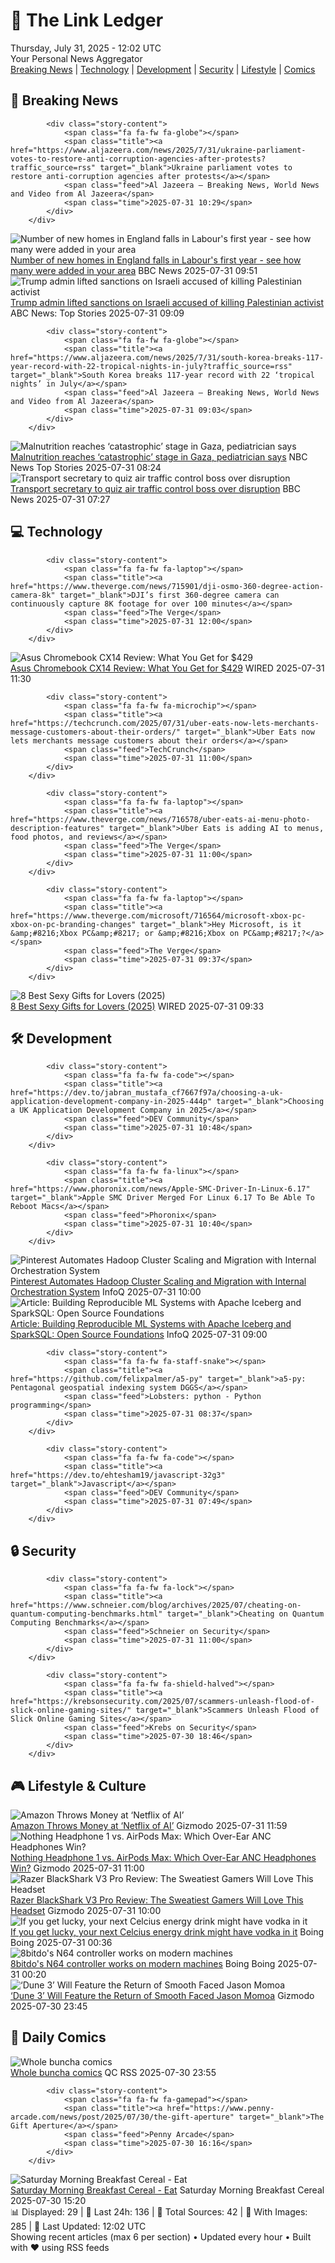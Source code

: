 <!-- Processing 54 RSS feeds at 2025-07-31 12:02:07 UTC -->
<!-- Processing: XKCD -->
<!-- Processing: Poorly Drawn Lines -->
<!-- Processing: Dilbert -->
<!-- Processing: Cyanide & Happiness -->
<!-- Processing: Questionable Content -->
<!-- Processing: Dinosaur Comics -->
<!-- Processing: CNN Top Stories -->
<!-- Processing: BBC World News -->
<!-- Processing: BBC Breaking News -->
<!-- Processing: CBC News -->
<!-- Error processing https://rss.cbc.ca/lineup/topstories.xml: The read operation timed out -->
<!-- Processing: Reuters Top News -->
<!-- Processing: Reuters World News -->
<!-- Processing: Associated Press Breaking -->
<!-- Processing: NBC News Breaking -->
<!-- Processing: Guardian World News -->
<!-- Processing: TechCrunch -->
<!-- Processing: The Verge -->
<!-- Processing: WIRED -->
<!-- Processing: Lobsters Python -->
<!-- Processing: Phoronix Linux News -->
<!-- Processing: It's FOSS -->
<!-- Error processing https://itsfoss.com/rss/: The read operation timed out -->
<!-- Processing: OMG! Ubuntu -->
<!-- Processing: DistroWatch -->
<!-- Processing: Linux.com -->
<!-- Processing: Red Hat Blog -->
<!-- Processing: Ubuntu Blog -->
<!-- Processing: Lifehacker -->
<!-- Processing: Gizmodo -->
<!-- Processing: Kotaku -->
<!-- Processing: Krebs on Security -->
<!-- Processing: Schneier on Security -->
<!-- Generated 6 new posts out of 31 feeds processed -->
<div class="newspaper-header">
    <h1 class="newspaper-title">📰 The Link Ledger</h1>
    <div class="newspaper-date">Thursday, July 31, 2025 - 12:02 UTC</div>
    <div class="newspaper-subtitle">Your Personal News Aggregator</div>
</div>

<div class="newspaper-nav">
    <a href="#breaking">Breaking News</a> |
    <a href="#tech">Technology</a> |
    <a href="#dev">Development</a> |
    <a href="#security">Security</a> |
    <a href="#lifestyle">Lifestyle</a> |
    <a href="#webcomics">Comics</a>
</div>

<div class="news-section breaking-news" id="breaking">
<h2 class="section-header">🚨 Breaking News</h2>
<div class="stories-container">
<div class="story">
            
            <div class="story-content">
                <span class="fa fa-fw fa-globe"></span>
                <span class="title"><a href="https://www.aljazeera.com/news/2025/7/31/ukraine-parliament-votes-to-restore-anti-corruption-agencies-after-protests?traffic_source=rss" target="_blank">Ukraine parliament votes to restore anti-corruption agencies after protests</a></span>
                <span class="feed">Al Jazeera – Breaking News, World News and Video from Al Jazeera</span>
                <span class="time">2025-07-31 10:29</span>
            </div>
        </div>
<div class="story">
            <img src="https://ichef.bbci.co.uk/ace/standard/240/cpsprodpb/02ad/live/344c1da0-6de4-11f0-89ea-4d6f9851f623.png" alt="Number of new homes in England falls in Labour&#x27;s first year - see how many were added in your area" class="story-image" loading="lazy" onerror="this.style.display='none'">
            <div class="story-content">
                <span class="fa fa-fw fa-flag"></span>
                <span class="title"><a href="https://www.bbc.com/news/articles/cr5rmz0vreno?at_medium=RSS&at_campaign=rss" target="_blank">Number of new homes in England falls in Labour&#x27;s first year - see how many were added in your area</a></span>
                <span class="feed">BBC News</span>
                <span class="time">2025-07-31 09:51</span>
            </div>
        </div>
<div class="story">
            <img src="https://s.abcnews.com/images/US/gaza-1-ap-gmh-250728_1753708839977_hpMain_4x3t_384.jpg" alt="Trump admin lifted sanctions on Israeli accused of killing Palestinian activist" class="story-image" loading="lazy" onerror="this.style.display='none'">
            <div class="story-content">
                <span class="fa fa-fw fa-tv"></span>
                <span class="title"><a href="https://abcnews.go.com/Politics/trump-administration-lifted-sanctions-israeli-settler-accused-killing/story?id=124185259" target="_blank">Trump admin lifted sanctions on Israeli accused of killing Palestinian activist</a></span>
                <span class="feed">ABC News: Top Stories</span>
                <span class="time">2025-07-31 09:09</span>
            </div>
        </div>
<div class="story">
            
            <div class="story-content">
                <span class="fa fa-fw fa-globe"></span>
                <span class="title"><a href="https://www.aljazeera.com/news/2025/7/31/south-korea-breaks-117-year-record-with-22-tropical-nights-in-july?traffic_source=rss" target="_blank">South Korea breaks 117-year record with 22 ‘tropical nights’ in July</a></span>
                <span class="feed">Al Jazeera – Breaking News, World News and Video from Al Jazeera</span>
                <span class="time">2025-07-31 09:03</span>
            </div>
        </div>
<div class="story">
            <img src="https://media-cldnry.s-nbcnews.com/image/upload/t_fit_1500w/mpx/2704722219/2025_07/gaza_baby_3107-4obg6y.jpg" alt="Malnutrition reaches ‘catastrophic’ stage in Gaza, pediatrician says" class="story-image" loading="lazy" onerror="this.style.display='none'">
            <div class="story-content">
                <span class="fa fa-fw fa-broadcast-tower"></span>
                <span class="title"><a href="https://www.nbcnews.com/video/malnutrition-reaches-catastrophic-stage-in-gaza-pediatrician-says-244119109538" target="_blank">Malnutrition reaches ‘catastrophic’ stage in Gaza, pediatrician says</a></span>
                <span class="feed">NBC News Top Stories</span>
                <span class="time">2025-07-31 08:24</span>
            </div>
        </div>
<div class="story">
            <img src="https://ichef.bbci.co.uk/ace/standard/240/cpsprodpb/dc08/live/77760ea0-6dd6-11f0-8dbd-f3d32ebd3327.jpg" alt="Transport secretary to quiz air traffic control boss over disruption" class="story-image" loading="lazy" onerror="this.style.display='none'">
            <div class="story-content">
                <span class="fa fa-fw fa-flag"></span>
                <span class="title"><a href="https://www.bbc.com/news/articles/cd9jn1ydx9lo?at_medium=RSS&at_campaign=rss" target="_blank">Transport secretary to quiz air traffic control boss over disruption</a></span>
                <span class="feed">BBC News</span>
                <span class="time">2025-07-31 07:27</span>
            </div>
        </div>
</div>
</div>
<div class="news-section tech-news" id="tech">
<h2 class="section-header">💻 Technology</h2>
<div class="stories-container">
<div class="story">
            
            <div class="story-content">
                <span class="fa fa-fw fa-laptop"></span>
                <span class="title"><a href="https://www.theverge.com/news/715901/dji-osmo-360-degree-action-camera-8k" target="_blank">DJI’s first 360-degree camera can continuously capture 8K footage for over 100 minutes</a></span>
                <span class="feed">The Verge</span>
                <span class="time">2025-07-31 12:00</span>
            </div>
        </div>
<div class="story">
            <img src="https://media.wired.com/photos/688b02d024965470a5298358/master/pass/Chromebook%20CX14.png" alt="Asus Chromebook CX14 Review: What You Get for $429" class="story-image" loading="lazy" onerror="this.style.display='none'">
            <div class="story-content">
                <span class="fa fa-fw fa-bolt"></span>
                <span class="title"><a href="https://www.wired.com/review/asus-chromebook-cx14/" target="_blank">Asus Chromebook CX14 Review: What You Get for $429</a></span>
                <span class="feed">WIRED</span>
                <span class="time">2025-07-31 11:30</span>
            </div>
        </div>
<div class="story">
            
            <div class="story-content">
                <span class="fa fa-fw fa-microchip"></span>
                <span class="title"><a href="https://techcrunch.com/2025/07/31/uber-eats-now-lets-merchants-message-customers-about-their-orders/" target="_blank">Uber Eats now lets merchants message customers about their orders</a></span>
                <span class="feed">TechCrunch</span>
                <span class="time">2025-07-31 11:00</span>
            </div>
        </div>
<div class="story">
            
            <div class="story-content">
                <span class="fa fa-fw fa-laptop"></span>
                <span class="title"><a href="https://www.theverge.com/news/716578/uber-eats-ai-menu-photo-description-features" target="_blank">Uber Eats is adding AI to menus, food photos, and reviews</a></span>
                <span class="feed">The Verge</span>
                <span class="time">2025-07-31 11:00</span>
            </div>
        </div>
<div class="story">
            
            <div class="story-content">
                <span class="fa fa-fw fa-laptop"></span>
                <span class="title"><a href="https://www.theverge.com/microsoft/716564/microsoft-xbox-pc-xbox-on-pc-branding-changes" target="_blank">Hey Microsoft, is it &amp;#8216;Xbox PC&amp;#8217; or &amp;#8216;Xbox on PC&amp;#8217;?</a></span>
                <span class="feed">The Verge</span>
                <span class="time">2025-07-31 09:37</span>
            </div>
        </div>
<div class="story">
            <img src="https://media.wired.com/photos/688af0bc2eb43fcda2f9882d/master/pass/The%20Best%20Sexy%20Gifts%20for%20Lovers.png" alt="8 Best Sexy Gifts for Lovers (2025)" class="story-image" loading="lazy" onerror="this.style.display='none'">
            <div class="story-content">
                <span class="fa fa-fw fa-bolt"></span>
                <span class="title"><a href="https://www.wired.com/gallery/best-sexy-gift/" target="_blank">8 Best Sexy Gifts for Lovers (2025)</a></span>
                <span class="feed">WIRED</span>
                <span class="time">2025-07-31 09:33</span>
            </div>
        </div>
</div>
</div>
<div class="news-section dev-news" id="dev">
<h2 class="section-header">🛠️ Development</h2>
<div class="stories-container">
<div class="story">
            
            <div class="story-content">
                <span class="fa fa-fw fa-code"></span>
                <span class="title"><a href="https://dev.to/jabran_mustafa_cf7667f97a/choosing-a-uk-application-development-company-in-2025-444p" target="_blank">Choosing a UK Application Development Company in 2025</a></span>
                <span class="feed">DEV Community</span>
                <span class="time">2025-07-31 10:48</span>
            </div>
        </div>
<div class="story">
            
            <div class="story-content">
                <span class="fa fa-fw fa-linux"></span>
                <span class="title"><a href="https://www.phoronix.com/news/Apple-SMC-Driver-In-Linux-6.17" target="_blank">Apple SMC Driver Merged For Linux 6.17 To Be Able To Reboot Macs</a></span>
                <span class="feed">Phoronix</span>
                <span class="time">2025-07-31 10:40</span>
            </div>
        </div>
<div class="story">
            <img src="https://res.infoq.com/news/2025/07/pinterest-hadoop-cluster/en/headerimage/generatedHeaderImage-1753946049420.jpg" alt="Pinterest Automates Hadoop Cluster Scaling and Migration with Internal Orchestration System" class="story-image" loading="lazy" onerror="this.style.display='none'">
            <div class="story-content">
                <span class="fa fa-fw fa-info-circle"></span>
                <span class="title"><a href="https://www.infoq.com/news/2025/07/pinterest-hadoop-cluster/?utm_campaign=infoq_content&utm_source=infoq&utm_medium=feed&utm_term=global" target="_blank">Pinterest Automates Hadoop Cluster Scaling and Migration with Internal Orchestration System</a></span>
                <span class="feed">InfoQ</span>
                <span class="time">2025-07-31 10:00</span>
            </div>
        </div>
<div class="story">
            <img src="https://res.infoq.com/articles/reproducible-ml-iceberg/en/headerimage/reproducible-ml-iceberg-header-1753341474504.jpg" alt="Article: Building Reproducible ML Systems with Apache Iceberg and SparkSQL: Open Source Foundations" class="story-image" loading="lazy" onerror="this.style.display='none'">
            <div class="story-content">
                <span class="fa fa-fw fa-info-circle"></span>
                <span class="title"><a href="https://www.infoq.com/articles/reproducible-ml-iceberg/?utm_campaign=infoq_content&utm_source=infoq&utm_medium=feed&utm_term=global" target="_blank">Article: Building Reproducible ML Systems with Apache Iceberg and SparkSQL: Open Source Foundations</a></span>
                <span class="feed">InfoQ</span>
                <span class="time">2025-07-31 09:00</span>
            </div>
        </div>
<div class="story">
            
            <div class="story-content">
                <span class="fa fa-fw fa-staff-snake"></span>
                <span class="title"><a href="https://github.com/felixpalmer/a5-py" target="_blank">a5-py: Pentagonal geospatial indexing system DGGS</a></span>
                <span class="feed">Lobsters: python - Python programming</span>
                <span class="time">2025-07-31 08:37</span>
            </div>
        </div>
<div class="story">
            
            <div class="story-content">
                <span class="fa fa-fw fa-code"></span>
                <span class="title"><a href="https://dev.to/ehtesham19/javascript-32g3" target="_blank">Javascript</a></span>
                <span class="feed">DEV Community</span>
                <span class="time">2025-07-31 07:49</span>
            </div>
        </div>
</div>
</div>
<div class="news-section security-news" id="security">
<h2 class="section-header">🔒 Security</h2>
<div class="stories-container">
<div class="story">
            
            <div class="story-content">
                <span class="fa fa-fw fa-lock"></span>
                <span class="title"><a href="https://www.schneier.com/blog/archives/2025/07/cheating-on-quantum-computing-benchmarks.html" target="_blank">Cheating on Quantum Computing Benchmarks</a></span>
                <span class="feed">Schneier on Security</span>
                <span class="time">2025-07-31 11:00</span>
            </div>
        </div>
<div class="story">
            
            <div class="story-content">
                <span class="fa fa-fw fa-shield-halved"></span>
                <span class="title"><a href="https://krebsonsecurity.com/2025/07/scammers-unleash-flood-of-slick-online-gaming-sites/" target="_blank">Scammers Unleash Flood of Slick Online Gaming Sites</a></span>
                <span class="feed">Krebs on Security</span>
                <span class="time">2025-07-30 18:46</span>
            </div>
        </div>
</div>
</div>
<div class="news-section lifestyle-news" id="lifestyle">
<h2 class="section-header">🎮 Lifestyle & Culture</h2>
<div class="stories-container">
<div class="story">
            <img src="https://gizmodo.com/app/uploads/2025/07/showrunner.jpg" alt="Amazon Throws Money at ‘Netflix of AI’" class="story-image" loading="lazy" onerror="this.style.display='none'">
            <div class="story-content">
                <span class="fa fa-fw fa-computer"></span>
                <span class="title"><a href="https://gizmodo.com/amazon-throws-money-at-netflix-of-ai-2000636838" target="_blank">Amazon Throws Money at ‘Netflix of AI’</a></span>
                <span class="feed">Gizmodo</span>
                <span class="time">2025-07-31 11:59</span>
            </div>
        </div>
<div class="story">
            <img src="https://gizmodo.com/app/uploads/2025/07/Standoff-of-James-Headphones-from-Gayoung-1.jpg" alt="Nothing Headphone 1 vs. AirPods Max: Which Over-Ear ANC Headphones Win?" class="story-image" loading="lazy" onerror="this.style.display='none'">
            <div class="story-content">
                <span class="fa fa-fw fa-computer"></span>
                <span class="title"><a href="https://gizmodo.com/nothing-headphone-1-vs-airpods-max-which-over-ear-anc-headphones-win-2000636141" target="_blank">Nothing Headphone 1 vs. AirPods Max: Which Over-Ear ANC Headphones Win?</a></span>
                <span class="feed">Gizmodo</span>
                <span class="time">2025-07-31 11:00</span>
            </div>
        </div>
<div class="story">
            <img src="https://gizmodo.com/app/uploads/2025/07/razer-blackshark-v3-pro-review-01.jpg" alt="Razer BlackShark V3 Pro Review: The Sweatiest Gamers Will Love This Headset" class="story-image" loading="lazy" onerror="this.style.display='none'">
            <div class="story-content">
                <span class="fa fa-fw fa-computer"></span>
                <span class="title"><a href="https://gizmodo.com/razer-blackshark-v3-pro-review-the-sweatiest-gamers-will-love-this-headset-2000636642" target="_blank">Razer BlackShark V3 Pro Review: The Sweatiest Gamers Will Love This Headset</a></span>
                <span class="feed">Gizmodo</span>
                <span class="time">2025-07-31 10:00</span>
            </div>
        </div>
<div class="story">
            <img src="https://i0.wp.com/boingboing.net/wp-content/uploads/2025/07/ooops.jpg?fit=1600%2C1000&amp;quality=60&amp;ssl=1" alt="If you get lucky, your next Celcius energy drink might have vodka in it" class="story-image" loading="lazy" onerror="this.style.display='none'">
            <div class="story-content">
                <span class="fa fa-fw fa-arrow-right"></span>
                <span class="title"><a href="https://boingboing.net/2025/07/30/if-you-get-lucky-your-next-celcius-energy-drink-might-have-vodka-in-it.html" target="_blank">If you get lucky, your next Celcius energy drink might have vodka in it</a></span>
                <span class="feed">Boing Boing</span>
                <span class="time">2025-07-31 00:36</span>
            </div>
        </div>
<div class="story">
            <img src="https://i0.wp.com/boingboing.net/wp-content/uploads/2025/07/71e2Px0AEbL._SL1500_.jpg?fit=1500%2C1000&amp;quality=60&amp;ssl=1" alt="8bitdo&#x27;s N64 controller works on modern machines" class="story-image" loading="lazy" onerror="this.style.display='none'">
            <div class="story-content">
                <span class="fa fa-fw fa-arrow-right"></span>
                <span class="title"><a href="https://boingboing.net/2025/07/30/8bitdos-n64-controller-works-on-modern-machines.html" target="_blank">8bitdo&#x27;s N64 controller works on modern machines</a></span>
                <span class="feed">Boing Boing</span>
                <span class="time">2025-07-31 00:20</span>
            </div>
        </div>
<div class="story">
            <img src="https://gizmodo.com/app/uploads/2025/07/dune-duncan-idaho-wb-.jpg" alt="‘Dune 3’ Will Feature the Return of Smooth Faced Jason Momoa" class="story-image" loading="lazy" onerror="this.style.display='none'">
            <div class="story-content">
                <span class="fa fa-fw fa-computer"></span>
                <span class="title"><a href="https://gizmodo.com/dune-3-will-feature-the-return-of-smooth-faced-jason-momoa-2000636917" target="_blank">‘Dune 3’ Will Feature the Return of Smooth Faced Jason Momoa</a></span>
                <span class="feed">Gizmodo</span>
                <span class="time">2025-07-30 23:45</span>
            </div>
        </div>
</div>
</div>
<div class="news-section webcomics-section" id="webcomics">
<h2 class="section-header">🎨 Daily Comics</h2>
<div class="stories-container">
<div class="story">
            <img src="http://www.questionablecontent.net/comics/5609.png" alt="Whole buncha comics" class="story-image" loading="lazy" onerror="this.style.display='none'">
            <div class="story-content">
                <span class="fa fa-fw fa-music"></span>
                <span class="title"><a href="http://questionablecontent.net" target="_blank">Whole buncha comics</a></span>
                <span class="feed">QC RSS</span>
                <span class="time">2025-07-30 23:55</span>
            </div>
        </div>
<div class="story">
            
            <div class="story-content">
                <span class="fa fa-fw fa-gamepad"></span>
                <span class="title"><a href="https://www.penny-arcade.com/news/post/2025/07/30/the-gift-aperture" target="_blank">The Gift Aperture</a></span>
                <span class="feed">Penny Arcade</span>
                <span class="time">2025-07-30 16:16</span>
            </div>
        </div>
<div class="story">
            <img src="https://www.smbc-comics.com/comics/1753765558-20250730.png" alt="Saturday Morning Breakfast Cereal - Eat" class="story-image" loading="lazy" onerror="this.style.display='none'">
            <div class="story-content">
                <span class="fa fa-fw fa-smile"></span>
                <span class="title"><a href="https://www.smbc-comics.com/comic/eat-5" target="_blank">Saturday Morning Breakfast Cereal - Eat</a></span>
                <span class="feed">Saturday Morning Breakfast Cereal</span>
                <span class="time">2025-07-30 15:20</span>
            </div>
        </div>
</div>
</div>

<div class="newspaper-footer">
    <div class="stats">
        📊 Displayed: 29 | 📅 Last 24h: 136 | 📡 Total Sources: 42 | 📸 With Images: 285 |
        🔄 Last Updated: 12:02 UTC
    </div>
    <div class="footer-note">
        Showing recent articles (max 6 per section) • Updated every hour • Built with ❤️ using RSS feeds
    </div>
</div>
